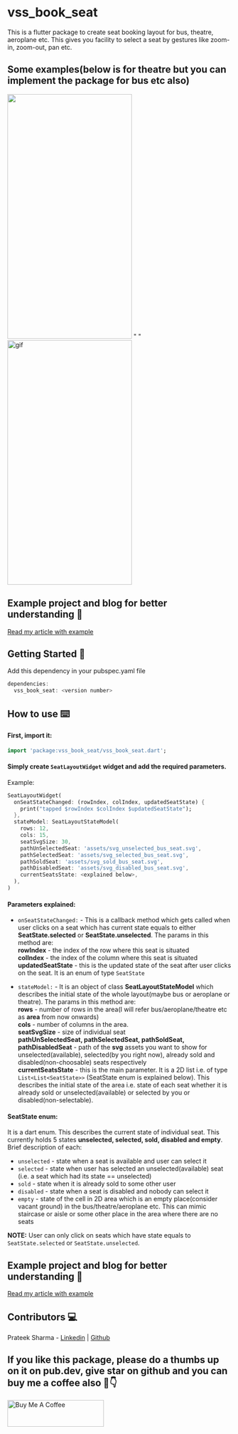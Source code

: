 # vss_book_seat
This is a flutter package to create seat booking layout for bus, theatre, aeroplane etc. This gives you facility to select a seat by gestures like zoom-in, zoom-out, pan etc.

## Some examples(below is for theatre but you can implement the package for bus etc also)
<img src="https://user-images.githubusercontent.com/47804278/194926012-7e04955d-ca78-44d4-a52b-0e8fc8fbd128.jpg" width="280" height="550">  <text>"     "</text>  <img src="https://user-images.githubusercontent.com/47804278/194926084-bdefd8ae-4145-45da-8b4f-b0cb2c5a1e76.gif" alt="gif"  width="280" height="550" /> 

## Example project and blog for better understanding 🚀
<a href="https://medium.com/@sharmaprateek196/how-to-create-seat-booking-layout-in-flutter-33cff82b3edc">Read my article with example</a>

## Getting Started 🤩
Add this dependency in your pubspec.yaml file
```dart
dependencies:
  vss_book_seat: <version number>
```

## How to use ⌨️
#### First, import it:
```dart
import 'package:vss_book_seat/vss_book_seat.dart';
```

#### Simply create `SeatLayoutWidget` widget and add the required parameters.
Example:
```dart
SeatLayoutWidget(
  onSeatStateChanged: (rowIndex, colIndex, updatedSeatState) {
    print("tapped $rowIndex $colIndex $updatedSeatState");
  },
  stateModel: SeatLayoutStateModel(
    rows: 12,
    cols: 15,
    seatSvgSize: 30,
    pathUnSelectedSeat: 'assets/svg_unselected_bus_seat.svg',
    pathSelectedSeat: 'assets/svg_selected_bus_seat.svg',
    pathSoldSeat: 'assets/svg_sold_bus_seat.svg',
    pathDisabledSeat: 'assets/svg_disabled_bus_seat.svg',
    currentSeatsState: <explained below>,
  ),
)
```

#### Parameters explained:

* `onSeatStateChanged:` - This is a callback method which gets called when user clicks on a seat which has current state equals to either **SeatState.selected** or **SeatState.unselected**.
  The params in this method are:  
  **rowIndex** - the index of the row where this seat is situated  
  **colIndex** - the index of the column where this seat is situated  
  **updatedSeatState** - this is the updated state of the seat after user clicks on the seat. It is an enum of type `SeatState`

* `stateModel:` - It is an object of class **SeatLayoutStateModel** which describes the initial state of the whole layout(maybe bus or aeroplane or theatre). The params in this method are:  
  **rows** - number of rows in the area(I will refer bus/aeroplane/theatre etc as **area** from now onwards)    
  **cols** - number of columns in the area.  
  **seatSvgSize** - size of individual seat   
  **pathUnSelectedSeat, pathSelectedSeat, pathSoldSeat, pathDisabledSeat** - path of the **svg** assets you want to show for unselected(available), selected(by you right now), already sold and disabled(non-choosable) seats respectively   
  **currentSeatsState** - this is the main parameter. It is a 2D list i.e. of type ```List<List<SeatState>>``` (SeatState enum is explained below). This describes the initial state of the area i.e. state of each seat whether it is already sold or unselected(available) or selected by you or disabled(non-selectable).

#### SeatState enum:
It is a dart enum. This describes the current state of individual seat. This currently holds 5 states **unselected, selected, sold, disabled and empty**.   
Brief description of each:
* `unselected` - state when a seat is available and user can select it
* `selected` - state when user has selected an unselected(available) seat (i.e. a seat which had its state == unselected)
* `sold` - state when it is already sold to some other user
* `disabled` - state when a seat is disabled and nobody can select it
* `empty` - state of the cell in 2D area which is an empty place(consider vacant ground) in the bus/theatre/aeroplane etc. This can mimic staircase or aisle or some other place in the area where there are no seats

**NOTE:** User can only click on seats which have state equals to `SeatState.selected` or `SeatState.unselected`.

## Example project and blog for better understanding 🚀
<a href="https://medium.com/@sharmaprateek196/how-to-create-seat-booking-layout-in-flutter-33cff82b3edc">Read my article with example</a>

## Contributors 💻
Prateek Sharma - [Linkedin](https://www.linkedin.com/in/sharmaprateek196/) | [Github](https://github.com/SharmaPrateek196)

## If you like this package, please do a thumbs up on it on pub.dev, give star on github and you can buy me a coffee also 🙏👇

<a href="https://www.buymeacoffee.com/SharmaPrateek" target="_blank"><img src="https://cdn.buymeacoffee.com/buttons/v2/default-red.png" alt="Buy Me A Coffee" style="height: 60px !important;width: 217px !important;" ></a>